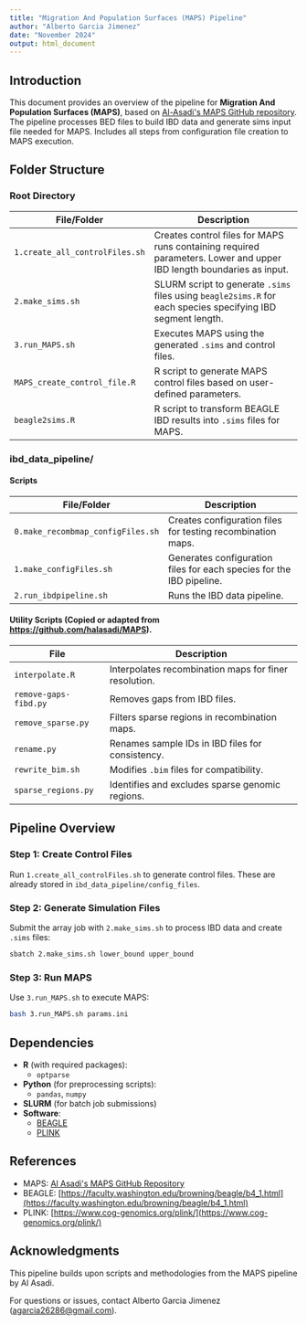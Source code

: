 ```yaml
---
title: "Migration And Population Surfaces (MAPS) Pipeline"
author: "Alberto Garcia Jimenez"
date: "November 2024"
output: html_document
---
```


## **Introduction**

This document provides an overview of the pipeline for **Migration And Population Surfaces (MAPS)**, based on [Al-Asadi's MAPS GitHub repository](https://github.com/halasadi/MAPS). The pipeline processes BED files to build IBD data and generate sims input file needed for MAPS. Includes all steps from configuration file creation to MAPS execution.

## **Folder Structure**

### Root Directory

| File/Folder                  | Description                                                                                 |
|------------------------------|---------------------------------------------------------------------------------------------|
| `1.create_all_controlFiles.sh` | Creates control files for MAPS runs containing required parameters. Lower and upper IBD length boundaries as input. |
| `2.make_sims.sh`             | SLURM script to generate `.sims` files using `beagle2sims.R` for each species specifying IBD segment length. |
| `3.run_MAPS.sh`              | Executes MAPS using the generated `.sims` and control files.                                |
| `MAPS_create_control_file.R` | R script to generate MAPS control files based on user-defined parameters.                   |
| `beagle2sims.R`              | R script to transform BEAGLE IBD results into `.sims` files for MAPS.                       |

### ibd_data_pipeline/

#### Scripts

| File/Folder                   | Description                                                   |
|-------------------------------|---------------------------------------------------------------|
| `0.make_recombmap_configFiles.sh` | Creates configuration files for testing recombination maps.            |
| `1.make_configFiles.sh`      | Generates configuration files for each species for the IBD pipeline.           |
| `2.run_ibdpipeline.sh`       | Runs the IBD data pipeline.                                    |


#### Utility Scripts (Copied or adapted from https://github.com/halasadi/MAPS).

| File               | Description                                                   |
|--------------------|---------------------------------------------------------------|
| `interpolate.R`    | Interpolates recombination maps for finer resolution.          |
| `remove-gaps-fibd.py` | Removes gaps from IBD files.                                   |
| `remove_sparse.py` | Filters sparse regions in recombination maps.                  |
| `rename.py`        | Renames sample IDs in IBD files for consistency.               |
| `rewrite_bim.sh`   | Modifies `.bim` files for compatibility.                       |
| `sparse_regions.py`| Identifies and excludes sparse genomic regions.                |

## **Pipeline Overview**

### Step 1: Create Control Files
Run `1.create_all_controlFiles.sh` to generate control files. These are already stored in `ibd_data_pipeline/config_files`.

### Step 2: Generate Simulation Files
Submit the array job with `2.make_sims.sh` to process IBD data and create `.sims` files:
```bash
sbatch 2.make_sims.sh lower_bound upper_bound
```

### Step 3: Run MAPS
Use `3.run_MAPS.sh` to execute MAPS:
```bash
bash 3.run_MAPS.sh params.ini
```

## **Dependencies**

- **R** (with required packages):
  - `optparse`
- **Python** (for preprocessing scripts):
  - `pandas`, `numpy`
- **SLURM** (for batch job submissions)
- **Software**:
  - [BEAGLE](https://faculty.washington.edu/browning/beagle/b4_1.html)
  - [PLINK](https://www.cog-genomics.org/plink/)

## **References**

- MAPS: [Al Asadi's MAPS GitHub Repository](https://github.com/halasadi/MAPS)  
- BEAGLE: [https://faculty.washington.edu/browning/beagle/b4_1.html](https://faculty.washington.edu/browning/beagle/b4_1.html)  
- PLINK: [https://www.cog-genomics.org/plink/](https://www.cog-genomics.org/plink/)

## **Acknowledgments**

This pipeline builds upon scripts and methodologies from the MAPS pipeline by Al Asadi. 

For questions or issues, contact Alberto Garcia Jimenez (agarcia26286@gmail.com).
